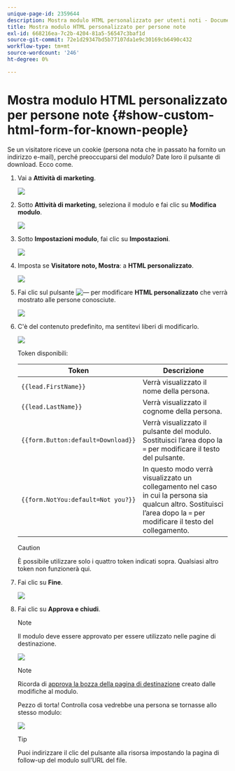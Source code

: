 ```yaml
---
unique-page-id: 2359644
description: Mostra modulo HTML personalizzato per utenti noti - Documenti Marketo - Documentazione del prodotto
title: Mostra modulo HTML personalizzato per persone note
exl-id: 668216ea-7c2b-4204-81a5-56547c3baf1d
source-git-commit: 72e1d29347bd5b77107da1e9c30169cb6490c432
workflow-type: tm+mt
source-wordcount: '246'
ht-degree: 0%

---
```


# Mostra modulo HTML personalizzato per persone note {#show-custom-html-form-for-known-people}

Se un visitatore riceve un cookie (persona nota che in passato ha fornito un indirizzo e-mail), perché preoccuparsi del modulo? Date loro il pulsante di download. Ecco come.

1. Vai a **Attività di marketing**.

   ![](assets/login-marketing-activities-5.png)

1. Sotto **Attività di marketing**, seleziona il modulo e fai clic su **Modifica modulo**.

   ![](assets/image2014-9-15-12-3a24-3a6.png)

1. Sotto **Impostazioni modulo**, fai clic su **Impostazioni**.

   ![](assets/image2014-9-15-12-3a24-3a36.png)

1. Imposta se **Visitatore noto, Mostra**: a **HTML personalizzato**.

   ![](assets/image2014-9-15-12-3a24-3a59.png)

1. Fai clic sul pulsante ![—](assets/image2014-9-25-14-3a1-3a26.png) per modificare **HTML personalizzato** che verrà mostrato alle persone conosciute.

   ![](assets/image2014-9-15-12-3a25-3a38.png)

1. C&#39;è del contenuto predefinito, ma sentitevi liberi di modificarlo.

   ![](assets/image2014-9-15-12-3a25-3a49.png)

   Token disponibili:

   | Token | Descrizione |
   |---|---|
   | `{{lead.FirstName}}` | Verrà visualizzato il nome della persona. |
   | `{{lead.LastName}}` | Verrà visualizzato il cognome della persona. |
   | `{{form.Button:default=Download}}` | Verrà visualizzato il pulsante del modulo. Sostituisci l’area dopo la `=` per modificare il testo del pulsante. |
   | `{{form.NotYou:default=Not you?}}` | In questo modo verrà visualizzato un collegamento nel caso in cui la persona sia qualcun altro. Sostituisci l’area dopo la `=` per modificare il testo del collegamento. |

   >[!CAUTION]
   >
   >È possibile utilizzare solo i quattro token indicati sopra. Qualsiasi altro token non funzionerà qui.

1. Fai clic su **Fine**.

   ![](assets/image2014-9-15-12-3a27-3a25.png)

1. Fai clic su **Approva e chiudi**.

   >[!NOTE]
   >
   >Il modulo deve essere approvato per essere utilizzato nelle pagine di destinazione.

   ![](assets/image2014-9-15-12-3a27-3a53.png)

   >[!NOTE]
   >
   >Ricorda di [approva la bozza della pagina di destinazione](/help/marketo/product-docs/demand-generation/landing-pages/understanding-landing-pages/approve-unapprove-or-delete-a-landing-page.md) creato dalle modifiche al modulo.

   Pezzo di torta! Controlla cosa vedrebbe una persona se tornasse allo stesso modulo:

   ![](assets/image2014-9-15-12-3a28-3a12.png)

   >[!TIP]
   >
   >Puoi indirizzare il clic del pulsante alla risorsa impostando la pagina di follow-up del modulo sull’URL del file.
